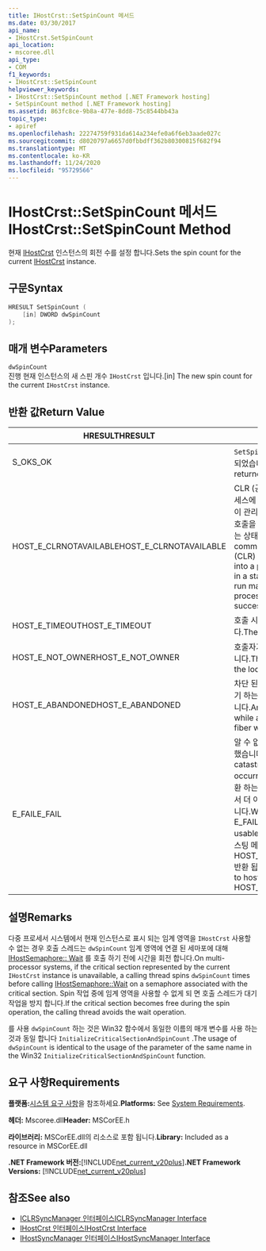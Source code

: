 ```yaml
---
title: IHostCrst::SetSpinCount 메서드
ms.date: 03/30/2017
api_name:
- IHostCrst.SetSpinCount
api_location:
- mscoree.dll
api_type:
- COM
f1_keywords:
- IHostCrst::SetSpinCount
helpviewer_keywords:
- IHostCrst::SetSpinCount method [.NET Framework hosting]
- SetSpinCount method [.NET Framework hosting]
ms.assetid: 863fc8ce-9b8a-477e-8dd8-75c8544bb43a
topic_type:
- apiref
ms.openlocfilehash: 22274759f931da614a234efe0a6f6eb3aade027c
ms.sourcegitcommit: d8020797a6657d0fbbdff362b80300815f682f94
ms.translationtype: MT
ms.contentlocale: ko-KR
ms.lasthandoff: 11/24/2020
ms.locfileid: "95729566"
---
```

# <a name="ihostcrstsetspincount-method"></a><span data-ttu-id="b7507-102">IHostCrst::SetSpinCount 메서드</span><span class="sxs-lookup"><span data-stu-id="b7507-102">IHostCrst::SetSpinCount Method</span></span>

<span data-ttu-id="b7507-103">현재 [IHostCrst](ihostcrst-interface.md) 인스턴스의 회전 수를 설정 합니다.</span><span class="sxs-lookup"><span data-stu-id="b7507-103">Sets the spin count for the current [IHostCrst](ihostcrst-interface.md) instance.</span></span>  
  
## <a name="syntax"></a><span data-ttu-id="b7507-104">구문</span><span class="sxs-lookup"><span data-stu-id="b7507-104">Syntax</span></span>  
  
```cpp  
HRESULT SetSpinCount (  
    [in] DWORD dwSpinCount  
);  
```  
  
## <a name="parameters"></a><span data-ttu-id="b7507-105">매개 변수</span><span class="sxs-lookup"><span data-stu-id="b7507-105">Parameters</span></span>  

 `dwSpinCount`  
 <span data-ttu-id="b7507-106">진행 현재 인스턴스의 새 스핀 개수 `IHostCrst` 입니다.</span><span class="sxs-lookup"><span data-stu-id="b7507-106">[in] The new spin count for the current `IHostCrst` instance.</span></span>  
  
## <a name="return-value"></a><span data-ttu-id="b7507-107">반환 값</span><span class="sxs-lookup"><span data-stu-id="b7507-107">Return Value</span></span>  
  
|<span data-ttu-id="b7507-108">HRESULT</span><span class="sxs-lookup"><span data-stu-id="b7507-108">HRESULT</span></span>|<span data-ttu-id="b7507-109">설명</span><span class="sxs-lookup"><span data-stu-id="b7507-109">Description</span></span>|  
|-------------|-----------------|  
|<span data-ttu-id="b7507-110">S_OK</span><span class="sxs-lookup"><span data-stu-id="b7507-110">S_OK</span></span>|<span data-ttu-id="b7507-111">`SetSpinCount` 성공적으로 반환 되었습니다.</span><span class="sxs-lookup"><span data-stu-id="b7507-111">`SetSpinCount` returned successfully.</span></span>|  
|<span data-ttu-id="b7507-112">HOST_E_CLRNOTAVAILABLE</span><span class="sxs-lookup"><span data-stu-id="b7507-112">HOST_E_CLRNOTAVAILABLE</span></span>|<span data-ttu-id="b7507-113">CLR (공용 언어 런타임)이 프로세스에 로드 되지 않았거나 CLR이 관리 코드를 실행할 수 없거나 호출을 성공적으로 처리할 수 없는 상태에 있습니다.</span><span class="sxs-lookup"><span data-stu-id="b7507-113">The common language runtime (CLR) has not been loaded into a process, or the CLR is in a state in which it cannot run managed code or process the call successfully.</span></span>|  
|<span data-ttu-id="b7507-114">HOST_E_TIMEOUT</span><span class="sxs-lookup"><span data-stu-id="b7507-114">HOST_E_TIMEOUT</span></span>|<span data-ttu-id="b7507-115">호출 시간이 초과 되었습니다.</span><span class="sxs-lookup"><span data-stu-id="b7507-115">The call timed out.</span></span>|  
|<span data-ttu-id="b7507-116">HOST_E_NOT_OWNER</span><span class="sxs-lookup"><span data-stu-id="b7507-116">HOST_E_NOT_OWNER</span></span>|<span data-ttu-id="b7507-117">호출자가 잠금을 소유 하지 않습니다.</span><span class="sxs-lookup"><span data-stu-id="b7507-117">The caller does not own the lock.</span></span>|  
|<span data-ttu-id="b7507-118">HOST_E_ABANDONED</span><span class="sxs-lookup"><span data-stu-id="b7507-118">HOST_E_ABANDONED</span></span>|<span data-ttu-id="b7507-119">차단 된 스레드나 파이버에서 대기 하는 동안 이벤트를 취소 했습니다.</span><span class="sxs-lookup"><span data-stu-id="b7507-119">An event was canceled while a blocked thread or fiber was waiting on it.</span></span>|  
|<span data-ttu-id="b7507-120">E_FAIL</span><span class="sxs-lookup"><span data-stu-id="b7507-120">E_FAIL</span></span>|<span data-ttu-id="b7507-121">알 수 없는 치명적인 오류가 발생 했습니다.</span><span class="sxs-lookup"><span data-stu-id="b7507-121">An unknown catastrophic failure occurred.</span></span> <span data-ttu-id="b7507-122">메서드가 E_FAIL 반환 하는 경우 해당 프로세스 내에서 더 이상 CLR을 사용할 수 없습니다.</span><span class="sxs-lookup"><span data-stu-id="b7507-122">When a method returns E_FAIL, the CLR is no longer usable within the process.</span></span> <span data-ttu-id="b7507-123">호스팅 메서드를 이후에 호출 하면 HOST_E_CLRNOTAVAILABLE 반환 됩니다.</span><span class="sxs-lookup"><span data-stu-id="b7507-123">Subsequent calls to hosting methods return HOST_E_CLRNOTAVAILABLE.</span></span>|  
  
## <a name="remarks"></a><span data-ttu-id="b7507-124">설명</span><span class="sxs-lookup"><span data-stu-id="b7507-124">Remarks</span></span>  

 <span data-ttu-id="b7507-125">다중 프로세서 시스템에서 현재 인스턴스로 표시 되는 임계 영역을 `IHostCrst` 사용할 수 없는 경우 호출 스레드는 `dwSpinCount` 임계 영역에 연결 된 세마포에 대해 [IHostSemaphore:: Wait](ihostsemaphore-wait-method.md) 를 호출 하기 전에 시간을 회전 합니다.</span><span class="sxs-lookup"><span data-stu-id="b7507-125">On multi-processor systems, if the critical section represented by the current `IHostCrst` instance is unavailable, a calling thread spins `dwSpinCount` times before calling [IHostSemaphore::Wait](ihostsemaphore-wait-method.md) on a semaphore associated with the critical section.</span></span> <span data-ttu-id="b7507-126">Spin 작업 중에 임계 영역을 사용할 수 없게 되 면 호출 스레드가 대기 작업을 방지 합니다.</span><span class="sxs-lookup"><span data-stu-id="b7507-126">If the critical section becomes free during the spin operation, the calling thread avoids the wait operation.</span></span>  
  
 <span data-ttu-id="b7507-127">를 사용 `dwSpinCount` 하는 것은 Win32 함수에서 동일한 이름의 매개 변수를 사용 하는 것과 동일 합니다 `InitializeCriticalSectionAndSpinCount` .</span><span class="sxs-lookup"><span data-stu-id="b7507-127">The usage of `dwSpinCount` is identical to the usage of the parameter of the same name in the Win32 `InitializeCriticalSectionAndSpinCount` function.</span></span>  
  
## <a name="requirements"></a><span data-ttu-id="b7507-128">요구 사항</span><span class="sxs-lookup"><span data-stu-id="b7507-128">Requirements</span></span>  

 <span data-ttu-id="b7507-129">**플랫폼:**[시스템 요구 사항](../../get-started/system-requirements.md)을 참조하세요.</span><span class="sxs-lookup"><span data-stu-id="b7507-129">**Platforms:** See [System Requirements](../../get-started/system-requirements.md).</span></span>  
  
 <span data-ttu-id="b7507-130">**헤더:** Mscoree.dll</span><span class="sxs-lookup"><span data-stu-id="b7507-130">**Header:** MSCorEE.h</span></span>  
  
 <span data-ttu-id="b7507-131">**라이브러리:** MSCorEE.dll의 리소스로 포함 됩니다.</span><span class="sxs-lookup"><span data-stu-id="b7507-131">**Library:** Included as a resource in MSCorEE.dll</span></span>  
  
 <span data-ttu-id="b7507-132">**.NET Framework 버전:**[!INCLUDE[net_current_v20plus](../../../../includes/net-current-v20plus-md.md)]</span><span class="sxs-lookup"><span data-stu-id="b7507-132">**.NET Framework Versions:** [!INCLUDE[net_current_v20plus](../../../../includes/net-current-v20plus-md.md)]</span></span>  
  
## <a name="see-also"></a><span data-ttu-id="b7507-133">참조</span><span class="sxs-lookup"><span data-stu-id="b7507-133">See also</span></span>

- [<span data-ttu-id="b7507-134">ICLRSyncManager 인터페이스</span><span class="sxs-lookup"><span data-stu-id="b7507-134">ICLRSyncManager Interface</span></span>](iclrsyncmanager-interface.md)
- [<span data-ttu-id="b7507-135">IHostCrst 인터페이스</span><span class="sxs-lookup"><span data-stu-id="b7507-135">IHostCrst Interface</span></span>](ihostcrst-interface.md)
- [<span data-ttu-id="b7507-136">IHostSyncManager 인터페이스</span><span class="sxs-lookup"><span data-stu-id="b7507-136">IHostSyncManager Interface</span></span>](ihostsyncmanager-interface.md)

